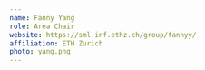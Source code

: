 ```yaml
---
name: Fanny Yang
role: Area Chair
website: https://sml.inf.ethz.ch/group/fannyy/
affiliation: ETH Zurich
photo: yang.png
---
```

